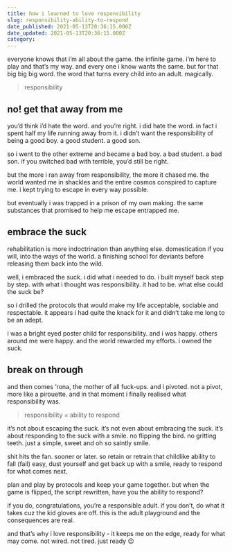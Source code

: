 ```yaml
---
title: how i learned to love responsibility
slug: responsibility-ability-to-respond
date_published: 2021-05-13T20:36:15.000Z
date_updated: 2021-05-13T20:36:15.000Z
category: 
---
```

everyone knows that i’m all about the game. the infinite game. i’m here to play and that’s my way. and every one i know wants the same. but for that big big big word. the word that turns every child into an adult. magically.

> responsibility

## no! get that away from me

you’d think i’d hate the word. and you’re right. i did hate the word. in fact i spent half my life running away from it. i didn’t want the responsibility of being a good boy. a good student. a good son.

so i went to the other extreme and became a bad boy. a bad student. a bad son. if you switched bad with terrible, you’d still be right.

but the more i ran away from responsibility, the more it chased me. the world wanted me in shackles and the entire cosmos conspired to capture me. i kept trying to escape in every way possible.

but eventually i was trapped in a prison of my own making. the same substances that promised to help me escape entrapped me.

## embrace the suck

rehabilitation is more indoctrination than anything else. domestication if you will, into the ways of the world. a finishing school for deviants before releasing them back into the wild.

well, i embraced the suck. i did what i needed to do. i built myself back step by step. with what i thought was responsibility. it had to be. what else could the suck be?

so i drilled the protocols that would make my life acceptable, sociable and respectable. it appears i had quite the knack for it and didn’t take me long to be an adept.

i was a bright eyed poster child for responsibility. and i was happy. others around me were happy. and the world rewarded my efforts. i owned the suck.

## break on through

and then comes ‘rona, the mother of all fuck-ups. and i pivoted. not a pivot, more like a pirouette. and in that moment i finally realised what responsibility was.

> responsibility = ability to respond

it’s not about escaping the suck. it’s not even about embracing the suck. it’s about responding to the suck with a smile. no flipping the bird. no gritting teeth. just a simple, sweet and oh so saintly smile.

shit hits the fan. sooner or later. so retain or retrain that childlike ability to fall (fail) easy, dust yourself and get back up with a smile, ready to respond for what comes next.

plan and play by protocols and keep your game together. but when the game is flipped, the script rewritten, have you the ability to respond?

if you do, congratulations, you’re a responsible adult. if you don’t, do what it takes cuz the kid gloves are off. this is the adult playground and the consequences are real.

and that’s why i love responsibility - it keeps me on the edge, ready for what may come. not wired. not tired. just ready 😉
